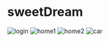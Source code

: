 # sweetDream
![login](https://user-images.githubusercontent.com/103173564/192982539-394a92d6-2615-4435-8c96-2d25933f07d6.jpg)
![home1](https://user-images.githubusercontent.com/103173564/192983336-dd66a30e-c2fc-4765-8d64-379385954251.jpg)
![home2](https://user-images.githubusercontent.com/103173564/192983364-e80b89ce-fe4c-4845-9cc2-172efc4767b6.jpg)
![car](https://user-images.githubusercontent.com/103173564/192982597-e2746e15-0dc2-463c-9f08-6e951a1260ef.jpg)

